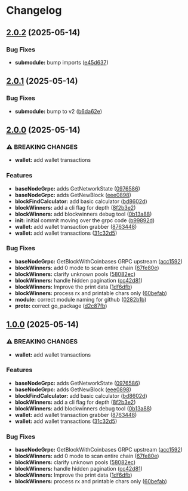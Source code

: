 # Changelog

## [2.0.2](https://github.com/Snipa22/go-tari-grpc-lib/compare/v2.0.1...v2.0.2) (2025-05-14)


### Bug Fixes

* **submodule:** bump imports ([e45d637](https://github.com/Snipa22/go-tari-grpc-lib/commit/e45d63705673288a95152dc0bdfe7c98b9936c1f))

## [2.0.1](https://github.com/Snipa22/go-tari-grpc-lib/compare/v2.0.0...v2.0.1) (2025-05-14)


### Bug Fixes

* **submodule:** bump to v2 ([b6da62e](https://github.com/Snipa22/go-tari-grpc-lib/commit/b6da62e111b4489faf3d25df2bc21f14cbfec516))

## [2.0.0](https://github.com/Snipa22/go-tari-grpc-lib/compare/v1.0.0...v2.0.0) (2025-05-14)


### ⚠ BREAKING CHANGES

* **wallet:** add wallet transactions

### Features

* **baseNodeGrpc:** adds GetNetworkState ([0976586](https://github.com/Snipa22/go-tari-grpc-lib/commit/0976586742263e566b6246cf637316a333da88ee))
* **baseNodeGrpc:** adds GetNewBlock ([eee0898](https://github.com/Snipa22/go-tari-grpc-lib/commit/eee0898570e2fa2a39539fcdeb97a03279b62480))
* **blockFindCalculator:** add basic calculator ([bd8602d](https://github.com/Snipa22/go-tari-grpc-lib/commit/bd8602d276840a565e696e6ebbe03586a25fe587))
* **blockWinners:** add a cli flag for depth ([8f2b3e2](https://github.com/Snipa22/go-tari-grpc-lib/commit/8f2b3e2a880049c42937dd7b537ec81a18a9a668))
* **blockWinners:** add blockwinners debug tool ([0b13a88](https://github.com/Snipa22/go-tari-grpc-lib/commit/0b13a8847806757c76191685908a85c62d0ae7a2))
* **init:** initial commit moving over the grpc code ([b99892d](https://github.com/Snipa22/go-tari-grpc-lib/commit/b99892d383183fa264bb1f7c9bda0dc5bc9fedb0))
* **wallet:** add wallet transaction grabber ([8763448](https://github.com/Snipa22/go-tari-grpc-lib/commit/87634489a0d02f5ad4964695e9428f73c68b44e6))
* **wallet:** add wallet transactions ([31c32d5](https://github.com/Snipa22/go-tari-grpc-lib/commit/31c32d5825b4d0a878cb940f06ce30e55fa0185b))


### Bug Fixes

* **baseNodeGrpc:** GetBlockWithCoinbases GRPC upstream ([acc1592](https://github.com/Snipa22/go-tari-grpc-lib/commit/acc1592d3c0ea6140a48b9106cace1b9b5a26801))
* **blockWinners:** add 0 mode to scan entire chain ([67fe80e](https://github.com/Snipa22/go-tari-grpc-lib/commit/67fe80ee0a3c57495f23ace06e94ff7b1fa9daa6))
* **blockWinners:** clarify unknown pools ([58082ec](https://github.com/Snipa22/go-tari-grpc-lib/commit/58082ec6ad4d99c5bdaac823e61e5a32c314a93d))
* **blockWinners:** handle hidden pagination ([cc42d81](https://github.com/Snipa22/go-tari-grpc-lib/commit/cc42d8168a368c3049520ff0f4c77a571d9a2ceb))
* **blockWinners:** Improve the print data ([1df6dfb](https://github.com/Snipa22/go-tari-grpc-lib/commit/1df6dfb64810d95f88ba8412c28d5c0eb98295d4))
* **blockWinners:** process rx and printable chars only ([60befab](https://github.com/Snipa22/go-tari-grpc-lib/commit/60befab93f4e11b04ad543736862d11ca2cf7216))
* **module:** correct module naming for github ([0282b1b](https://github.com/Snipa22/go-tari-grpc-lib/commit/0282b1bc7ddbe000136d440e3655de0e6a41cf2f))
* **proto:** correct go_package ([d2c87fb](https://github.com/Snipa22/go-tari-grpc-lib/commit/d2c87fbc919a760c65702b7ed63dc728ec71151c))

## [1.0.0](https://github.com/Snipa22/go-tari-grpc-lib/compare/v0.0.1...v1.0.0) (2025-05-14)


### ⚠ BREAKING CHANGES

* **wallet:** add wallet transactions

### Features

* **baseNodeGrpc:** adds GetNetworkState ([0976586](https://github.com/Snipa22/go-tari-grpc-lib/commit/0976586742263e566b6246cf637316a333da88ee))
* **baseNodeGrpc:** adds GetNewBlock ([eee0898](https://github.com/Snipa22/go-tari-grpc-lib/commit/eee0898570e2fa2a39539fcdeb97a03279b62480))
* **blockFindCalculator:** add basic calculator ([bd8602d](https://github.com/Snipa22/go-tari-grpc-lib/commit/bd8602d276840a565e696e6ebbe03586a25fe587))
* **blockWinners:** add a cli flag for depth ([8f2b3e2](https://github.com/Snipa22/go-tari-grpc-lib/commit/8f2b3e2a880049c42937dd7b537ec81a18a9a668))
* **blockWinners:** add blockwinners debug tool ([0b13a88](https://github.com/Snipa22/go-tari-grpc-lib/commit/0b13a8847806757c76191685908a85c62d0ae7a2))
* **wallet:** add wallet transaction grabber ([8763448](https://github.com/Snipa22/go-tari-grpc-lib/commit/87634489a0d02f5ad4964695e9428f73c68b44e6))
* **wallet:** add wallet transactions ([31c32d5](https://github.com/Snipa22/go-tari-grpc-lib/commit/31c32d5825b4d0a878cb940f06ce30e55fa0185b))


### Bug Fixes

* **baseNodeGrpc:** GetBlockWithCoinbases GRPC upstream ([acc1592](https://github.com/Snipa22/go-tari-grpc-lib/commit/acc1592d3c0ea6140a48b9106cace1b9b5a26801))
* **blockWinners:** add 0 mode to scan entire chain ([67fe80e](https://github.com/Snipa22/go-tari-grpc-lib/commit/67fe80ee0a3c57495f23ace06e94ff7b1fa9daa6))
* **blockWinners:** clarify unknown pools ([58082ec](https://github.com/Snipa22/go-tari-grpc-lib/commit/58082ec6ad4d99c5bdaac823e61e5a32c314a93d))
* **blockWinners:** handle hidden pagination ([cc42d81](https://github.com/Snipa22/go-tari-grpc-lib/commit/cc42d8168a368c3049520ff0f4c77a571d9a2ceb))
* **blockWinners:** Improve the print data ([1df6dfb](https://github.com/Snipa22/go-tari-grpc-lib/commit/1df6dfb64810d95f88ba8412c28d5c0eb98295d4))
* **blockWinners:** process rx and printable chars only ([60befab](https://github.com/Snipa22/go-tari-grpc-lib/commit/60befab93f4e11b04ad543736862d11ca2cf7216))
